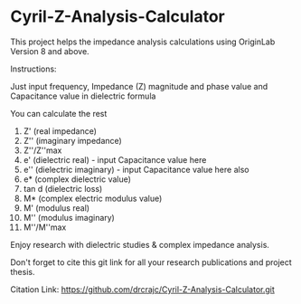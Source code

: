 # Cyril-Z-Analysis-Calculator

This project helps the impedance analysis calculations using OriginLab Version 8 and above.

Instructions:

Just input frequency, Impedance (Z) magnitude and phase value and Capacitance value in dielectric formula

You can calculate the rest

1. Z' (real impedance)
2. Z'' (imaginary impedance)
3. Z''/Z''max
4. e' (dielectric real) - input Capacitance value here
5. e'' (dielectric imaginary) - input Capacitance value here also
6. e* (complex dielectric value)
7. tan d (dielectric loss)
8. M* (complex electric modulus value)
9. M' (modulus real)
10. M'' (modulus imaginary)
11. M''/M''max


Enjoy research with dielectric studies & complex impedance analysis.

Don't forget to cite this git link for all your research publications and project thesis.

Citation Link:
https://github.com/drcrajc/Cyril-Z-Analysis-Calculator.git
